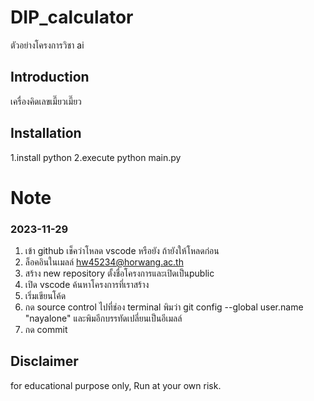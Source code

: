 # DIP_calculator
ตัวอย่างโครงการวิชา ai

## Introduction
เครื่องคิดเลขเมี๊ยวเมี๊ยว

## Installation
1.install python
2.execute python main.py

# Note
### 2023-11-29
1. เข้า github เช็คว่าโหลด vscode หรือยัง ถ้ายังให้โหลดก่อน
2. ล็อคอินในเมลล์ hw45234@horwang.ac.th
3. สร้าง new repository ตั้งชื่อโครงการและเปิดเป็นpublic
4. เปิด vscode ค้นหาโครงการที่เราสร้าง
5. เริ่มเขียนโค้ด
6. กด source control ไปที่ช่อง terminal พิมว่า git config --global user.name "nayalone" และพิมอีกบรรทัดเปลี่ยนเป็นอีเมลล์
7. กด commit

## Disclaimer
for educational purpose only, Run at your own risk.